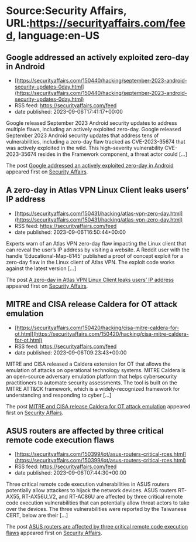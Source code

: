 # Source:Security Affairs, URL:https://securityaffairs.com/feed, language:en-US

## Google addressed an actively exploited zero-day in Android
 - [https://securityaffairs.com/150440/hacking/september-2023-android-security-updates-0day.html](https://securityaffairs.com/150440/hacking/september-2023-android-security-updates-0day.html)
 - RSS feed: https://securityaffairs.com/feed
 - date published: 2023-09-06T17:41:17+00:00

<p>Google released September 2023 Android security updates to address multiple flaws, including an actively exploited zero-day. Google released September 2023 Android security updates that address tens of vulnerabilities, including a zero-day flaw tracked as CVE-2023-35674 that was actively exploited in the wild. This high-severity vulnerability CVE-2023-35674 resides in the Framework component, a threat actor could [&#8230;]</p>
<p>The post <a href="https://securityaffairs.com/150440/hacking/september-2023-android-security-updates-0day.html" rel="nofollow">Google addressed an actively exploited zero-day in Android</a> appeared first on <a href="https://securityaffairs.com" rel="nofollow">Security Affairs</a>.</p>

## A zero-day in Atlas VPN Linux Client leaks users’ IP address
 - [https://securityaffairs.com/150431/hacking/atlas-vpn-zero-day.html](https://securityaffairs.com/150431/hacking/atlas-vpn-zero-day.html)
 - RSS feed: https://securityaffairs.com/feed
 - date published: 2023-09-06T16:50:44+00:00

<p>Experts warn of an Atlas VPN zero-day flaw impacting the Linux client that can reveal the user&#8217;s IP address by visiting a website. A Reddit user with the handle &#8216;Educational-Map-8145&#8217; published a proof of concept exploit for a zero-day flaw in the Linux client of Atlas VPN. The exploit code works against the latest version [&#8230;]</p>
<p>The post <a href="https://securityaffairs.com/150431/hacking/atlas-vpn-zero-day.html" rel="nofollow">A zero-day in Atlas VPN Linux Client leaks users&#8217; IP address</a> appeared first on <a href="https://securityaffairs.com" rel="nofollow">Security Affairs</a>.</p>

## MITRE and CISA release Caldera for OT attack emulation
 - [https://securityaffairs.com/150420/hacking/cisa-mitre-caldera-for-ot.html](https://securityaffairs.com/150420/hacking/cisa-mitre-caldera-for-ot.html)
 - RSS feed: https://securityaffairs.com/feed
 - date published: 2023-09-06T09:23:43+00:00

<p>MITRE and CISA released a Caldera extension for OT that allows the emulation of attacks on operational technology systems. MITRE Caldera is an open-source adversary emulation platform that helps cybersecurity practitioners to automate security assessments. The tool is built on the MITRE ATT&#38;CK framework, which is a widely-recognized framework for understanding and responding to cyber [&#8230;]</p>
<p>The post <a href="https://securityaffairs.com/150420/hacking/cisa-mitre-caldera-for-ot.html" rel="nofollow">MITRE and CISA release Caldera for OT attack emulation</a> appeared first on <a href="https://securityaffairs.com" rel="nofollow">Security Affairs</a>.</p>

## ASUS routers are affected by three critical remote code execution flaws
 - [https://securityaffairs.com/150399/iot/asus-routers-critical-rces.html](https://securityaffairs.com/150399/iot/asus-routers-critical-rces.html)
 - RSS feed: https://securityaffairs.com/feed
 - date published: 2023-09-06T07:44:30+00:00

<p>Three critical remote code execution vulnerabilities in ASUS routers potentially allow attackers to hijack the network devices. ASUS routers RT-AX55, RT-AX56U_V2, and RT-AC86U are affected by three critical remote code execution vulnerabilities that can potentially allow threat actors to take over the devices. The three vulnerabilities were reported by the Taiwanese CERT, below are their [&#8230;]</p>
<p>The post <a href="https://securityaffairs.com/150399/iot/asus-routers-critical-rces.html" rel="nofollow">ASUS routers are affected by three critical remote code execution flaws</a> appeared first on <a href="https://securityaffairs.com" rel="nofollow">Security Affairs</a>.</p>

